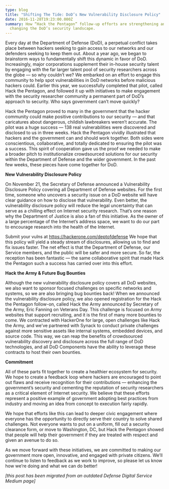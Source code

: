 ```yaml
---
type: blog
title: "Shifting The Tide: DoD’s New Vulnerability Disclosure Policy"
date: 2016-11-28T19:23:00.000Z
summary: How “Hack the Pentagon” follow-up efforts are strengthening and
  changing the DoD’s security landscape.
---
```


Every day at the Department of Defense (DoD), a perpetual conflict takes place between hackers seeking to gain access to our networks and our defenders seeking to keep them out. About a year ago, we began to brainstorm ways to fundamentally shift this dynamic in favor of DoD. Increasingly, major corporations supplement their in-house security talent by engaging with the far larger talent pool of security researchers across the globe — so why couldn’t we? We embarked on an effort to engage this community to help spot vulnerabilities in DoD networks before malicious hackers could. Earlier this year, we successfully completed that pilot, called Hack the Pentagon, and followed it up with initiatives to make engagement with the security researcher community a permanent part of DoD’s approach to security. Who says government can’t move quickly?

Hack the Pentagon proved to many in the government that the hacker community could make positive contributions to our security — and that caricatures about dangerous, childish lawbreakers weren’t accurate. The pilot was a huge success — 138 real vulnerabilities were discovered and disclosed to us in three weeks. Hack the Pentagon vividly illustrated that hackers and the government can and should work together. Both sides were conscientious, collaborative, and totally dedicated to ensuring the pilot was a success. This spirit of cooperation gave us the proof we needed to make a broader pitch to institutionalize crowdsourced solutions for our security within the Department of Defense and the wider government. In the past few weeks, these pieces have come together for DoD.

**New Vulnerability Disclosure Policy**

On November 21, the Secretary of Defense announced a Vulnerability Disclosure Policy covering all Department of Defense websites. For the first time, someone who uncovers a security issue on a DoD website will have clear guidance on how to disclose that vulnerability. Even better, the vulnerability disclosure policy will reduce the legal uncertainty that can serve as a chilling effect on Internet security research. That’s one reason why the Department of Justice is also a fan of this initiative. As the owner of a large percentage of the Internet’s address space, we want to do our part to encourage research into the health of the Internet.

Submit your vulns at https://hackerone.com/deptofdefense We hope that this policy will yield a steady stream of disclosures, allowing us to find and fix issues faster. The net effect is that the Department of Defense, our Service members, and the public will be safer and more secure. So far, the reception has been fantastic — the same collaborative spirit that made Hack the Pentagon such a success has carried over into this effort.

**Hack the Army & Future Bug Bounties**

Although the new vulnerability disclosure policy covers all DoD websites, we also want to sponsor focused challenges on specific networks and systems, so we are also bringing bug bounties back! When we announced the vulnerability disclosure policy, we also opened registration for the Hack the Pentagon follow-on, called Hack the Army announced by Secretary of the Army, Eric Fanning on Veterans Day. This challenge is focused on Army websites that support recruiting, and it is the first of many more bounties to come. We contracted with HackerOne for large, open challenges like Hack the Army, and we’ve partnered with Synack to conduct private challenges against more sensitive assets like internal systems, embedded devices, and source code. This way, we can reap the benefits of crowdsourced vulnerability discovery and disclosure across the full range of DoD technologies, and all DoD Components have the ability to leverage these contracts to host their own bounties.

**Commitment**

All of these parts fit together to create a healthier ecosystem for security. We hope to create a feedback loop where hackers are encouraged to point out flaws and receive recognition for their contributions — enhancing the government’s security and cementing the reputation of security researchers as a critical element of Internet security. We believe that these efforts represent a positive example of government adopting best practices from industry and moving an idea from concept to execution fairly rapidly.

We hope that efforts like this can lead to deeper civic engagement where everyone has the opportunity to directly serve their country to solve shared challenges. Not everyone wants to put on a uniform, fill out a security clearance form, or move to Washington, DC, but Hack the Pentagon showed that people will help their government if they are treated with respect and given an avenue to do so.

As we move forward with these initiatives, we are committed to making our government more open, innovative, and engaged with private citizens. We’ll continue to listen to feedback as we work to improve, so please let us know how we’re doing and what we can do better!

_\[this post has been migrated from an outdated Defense Digital Service Medium page]_
